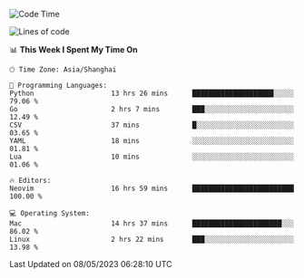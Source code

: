 <!--START_SECTION:waka-->
![Code Time](http://img.shields.io/badge/Code%20Time-1%2C352%20hrs%2036%20mins-blue)

![Lines of code](https://img.shields.io/badge/From%20Hello%20World%20I%27ve%20Written-269.3%20thousand%20lines%20of%20code-blue)

📊 **This Week I Spent My Time On** 

```text
🕑︎ Time Zone: Asia/Shanghai

💬 Programming Languages: 
Python                   13 hrs 26 mins      ████████████████████░░░░░   79.06 % 
Go                       2 hrs 7 mins        ███░░░░░░░░░░░░░░░░░░░░░░   12.49 % 
CSV                      37 mins             █░░░░░░░░░░░░░░░░░░░░░░░░   03.65 % 
YAML                     18 mins             ░░░░░░░░░░░░░░░░░░░░░░░░░   01.81 % 
Lua                      10 mins             ░░░░░░░░░░░░░░░░░░░░░░░░░   01.06 % 

🔥 Editors: 
Neovim                   16 hrs 59 mins      █████████████████████████   100.00 % 

💻 Operating System: 
Mac                      14 hrs 37 mins      ██████████████████████░░░   86.02 % 
Linux                    2 hrs 22 mins       ███░░░░░░░░░░░░░░░░░░░░░░   13.98 % 
```


 Last Updated on 08/05/2023 06:28:10 UTC
<!--END_SECTION:waka-->
